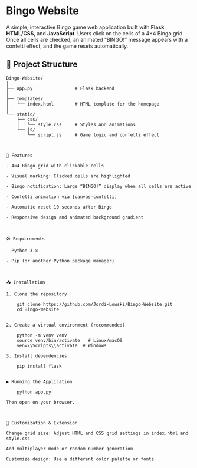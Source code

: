 # Bingo Website

A simple, interactive Bingo game web application built with **Flask**, **HTML/CSS**, and **JavaScript**. Users click on the cells of a 4×4 Bingo grid. Once all cells are checked, an animated “BINGO!” message appears with a confetti effect, and the game resets automatically.

## 📂 Project Structure

```plaintext
Bingo-Website/
│
├── app.py                # Flask backend
│
├── templates/
│   └── index.html        # HTML template for the homepage
│
└── static/
    ├── css/
    │   └── style.css     # Styles and animations
    └── js/
        └── script.js     # Game logic and confetti effect



🚀 Features

- 4×4 Bingo grid with clickable cells

- Visual marking: Clicked cells are highlighted

- Bingo notification: Large “BINGO!” display when all cells are active

- Confetti animation via [canvas-confetti]

- Automatic reset 10 seconds after Bingo

- Responsive design and animated background gradient



🛠️ Requirements

- Python 3.x

- Pip (or another Python package manager)



📥 Installation

1. Clone the repository

    git clone https://github.com/Jordi-Lowski/Bingo-Website.git
    cd Bingo-Website


2. Create a virtual environment (recommended)

    python -m venv venv
    source venv/bin/activate   # Linux/macOS
    venv\\Scripts\\activate  # Windows

3. Install dependencies

    pip install flask


▶️ Running the Application

    python app.py

Then open on your browser.



🎨 Customization & Extension

Change grid size: Adjust HTML and CSS grid settings in index.html and style.css

Add multiplayer mode or random number generation

Customize design: Use a different color palette or fonts